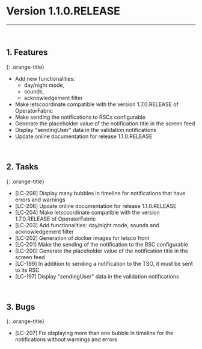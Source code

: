 <!-- Copyright (c) 2020 RTE (https://www.rte-france.com)                                                  -->
<!-- Copyright (c) 2020 RTE international (https://www.rte-international.com)                             -->
<!-- See AUTHORS.txt                                                                                      -->
<!-- This document is subject to the terms of the Creative Commons Attribution 4.0 International license. -->
<!-- If a copy of the license was not distributed with this                                               -->
<!-- file, You can obtain one at https://creativecommons.org/licenses/by/4.0/.                            -->
<!-- SPDX-License-Identifier: CC-BY-4.0                                                                   -->

# Version 1.1.0.RELEASE
---
<br/>

## 1. Features
{: .orange-title}

* Add new functionalities: 
    * day/night mode, 
    * sounds,
    * acknowledgement filter
* Make letscoordinate compatible with the version 1.7.0.RELEASE of OperatorFabric
* Make sending the notifications to RSCs configurable
* Generate the placeholder value of the notification title in the screen feed
* Display "sendingUser" data in the validation notifications
* Update online documentation for release 1.1.0.RELEASE
<br/>

## 2. Tasks
{: .orange-title}

* [LC-208] Display many bubbles in timeline for notifications that have errors and warnings
* [LC-206] Update online documentation for release 1.1.0.RELEASE
* [LC-204] Make letscoordinate compatible with the version 1.7.0.RELEASE of OperatorFabric
* [LC-203] Add functionalities: day/night mode, sounds and acknowledgement filter
* [LC-202] Generation of docker images for letsco front
* [LC-201] Make the sending of the notification to the RSC configurable
* [LC-200] Generate the placeholder value of the notification title in the screen feed
* [LC-199] In addition to sending a notification to the TSO, it must be sent to its RSC
* [LC-197] Display "sendingUser" data in the validation notifications
<br/>

## 3. Bugs
{: .orange-title}

* [LC-207] Fix displaying more than one bubble in timeline for the notifications without warnings and errors
